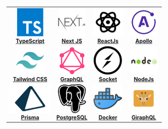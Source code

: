 <center>
<table>
  <tr>
    <td align="center" ><a href="https://www.typescriptlang.org/vops"><img src="images/typescript.png" width="70px;" height="75px;" alt="TypeScript" /><br /><b>TypeScript</b></a></td>
    <td align="center"><a href="[#jenkins](https://nextjs.org/)"><img src="images/nextjs.png" width="70px;" height="75px;" alt="Next JS"/><br /><b>Next JS</b></a></td>
    <td align="center"><a href="https://reactjs.org"><img src="images/react.png" width="80px;" height="75px;" alt="React JS"/><br /><b>ReactJs</b></a></td>
    <td align="center"><a href="https://www.apollographql.com/"><img src="images/apollo.png" width="75px;" height="75px;" alt="Apollo"/><br /><b>Apollo</b></a></td>
  </tr>
  <tr>
    <td align="center"><a href="https://tailwindcss.com/"><img src="images/tailwind.png" width="75px;" height="75px;" alt="Tailwind"/><br /><b>Tailwind CSS</b></a></td>
    <td align="center"><a href="https://graphql.org/"><img src="images/graphql.png" width="80px;" height="75px;" alt="GraphQL"/><br /><b>GraphQL</b></a></td>
    <td align="center"><a href="https://socket.io"><img src="images/socket.png" width="75px;" height="75px;" alt="Socket"/><br /><b>Socket</b></a></td>
    <td align="center"><a href="https://nodejs.org/en/"><img src="images/nodejs.png" width="70px;" height="75px;" alt="NodeJs"/><br /><b>NodeJs</b></a></td>
  </tr>
  <tr>
    <td align="center"><a href="https://www.prisma.io/"><img src="images/prisma.png" width="110px;" height="75px;" alt="Prisma"/><br /><b>Prisma</b></a></td>
    <td align="center"><a href="https://www.postgresql.org/"><img src="images/postgres.png" width="75px;" height="75px;" alt="PostgreSQL"/><br /><b>PostgreSQL</b></a></td>
    <td align="center"><a href="https://www.docker.com/"><img src="images/docker.png" width="75px;" height="75px;" alt="Docker"/><br /><b>Docker</b></a></td>
    <td align="center"><a href="#gcp"><img src="images/giraphql.png" width="80px;" height="75px;" alt="GiraphQL"/><br /><b>GiraphQL</b></a></td>
  </tr>
</table>
</center>